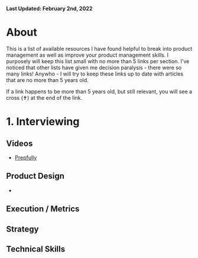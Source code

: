 **Last Updated: February 2nd, 2022**

# About
This is a list of available resources I have found helpful to break into product management as well as improve your product management skills. I purposely will keep this list small with no more than 5 links per section. I've noticed that other lists have given me decision paralysis - there were so many links! Anywho - I will try to keep these links up to date with articles that are no more than 5 years old. 

If a link happens to be more than 5 years old, but still relevant, you will see a cross (✝) at the end of the link.

# 1. Interviewing
## Videos
* [Prepfully](https://prepfully.com/watch-mock-interviews)
## Product Design
* 
## Execution / Metrics
## Strategy
## Technical Skills
